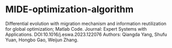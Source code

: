 # MIDE-optimization-algorithm
Differential evolution with migration mechanism and information reutilization for global optimization; Matlab Code.
Journal: Expert Systems with Applications.
DOI:10.1016/j.eswa.2023.122076
Authors: Qiangda Yang, Shufu Yuan, Hongbo Gao, Weijun Zhang.
